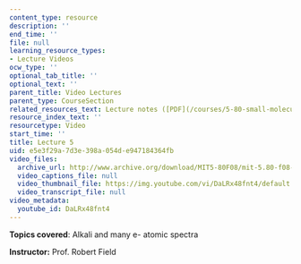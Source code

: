```yaml
---
content_type: resource
description: ''
end_time: ''
file: null
learning_resource_types:
- Lecture Videos
ocw_type: ''
optional_tab_title: ''
optional_text: ''
parent_title: Video Lectures
parent_type: CourseSection
related_resources_text: Lecture notes ([PDF](/courses/5-80-small-molecule-spectroscopy-and-dynamics-fall-2008/resources/05_580ln_fa08))
resource_index_text: ''
resourcetype: Video
start_time: ''
title: Lecture 5
uid: e5e3f29a-7d3e-398a-054d-e947184364fb
video_files:
  archive_url: http://www.archive.org/download/MIT5-80F08/mit-5.80-f08-lec05_300k.mp4
  video_captions_file: null
  video_thumbnail_file: https://img.youtube.com/vi/DaLRx48fnt4/default.jpg
  video_transcript_file: null
video_metadata:
  youtube_id: DaLRx48fnt4
---
```


**Topics covered**: Alkali and many e- atomic spectra

**Instructor:** Prof. Robert Field



